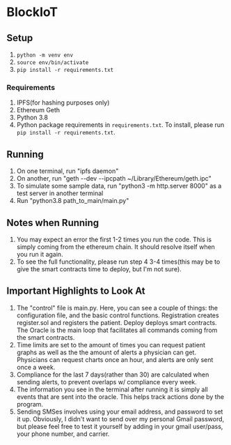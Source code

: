 # BlockIoT

## Setup
1. `python -m venv env`
2. `source env/bin/activate`
3. `pip install -r requirements.txt`

### Requirements
1. IPFS(for hashing purposes only)
2. Ethereum Geth
3. Python 3.8
4. Python package requirements in `requirements.txt`. To install, please run `pip install -r requirements.txt`.

## Running

1. On one terminal, run "ipfs daemon"
2. On another, run "geth --dev --ipcpath ~/Library/Ethereum/geth.ipc"
3. To simulate some sample data, run "python3 -m http.server 8000" as a test server in another terminal
4. Run "python3.8 path_to_main/main.py"

## Notes when Running

1. You may expect an error the first 1-2 times you run the code. This is simply coming from the ethereum chain. It should resolve itself when you run it again.
2. To see the full functionality, please run step 4 3-4 times(this may be to give the smart contracts time to deploy, but I'm not sure).

## Important Highlights to Look At

1. The "control" file is main.py. Here, you can see a couple of things: the configuration file, and the basic control functions. Registration creates register.sol and registers the patient. Deploy deploys smart contracts. The Oracle is the main loop that facilitates all commands coming from the smart contracts. 
2. Time limits are set to the amount of times you can request patient graphs as well as the the amount of alerts a physician can get. Physicians can request charts once an hour, and alerts are only sent once a week. 
3. Compliance for the last 7 days(rather than 30) are calculated when sending alerts, to prevent overlaps w/ compliance every week. 
4. The information you see in the terminal after running it is simply all events that are sent into the oracle. This helps track actions done by the program. 
5. Sending SMSes involves using your email address, and password to set it up. Obviously, I didn't want to send over my personal Gmail password, but please feel free to test it yourself by adding in your gmail user/pass, your phone number, and carrier. 
